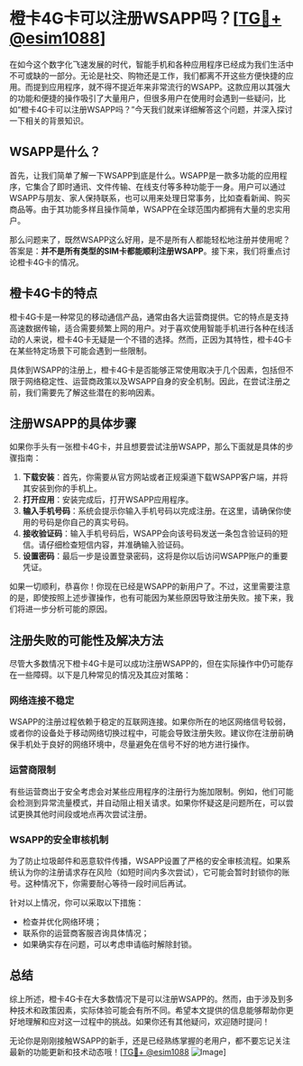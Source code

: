 # 橙卡4G卡可以注册WSAPP吗？[[TG💪+ @esim1088](https://t.me/s/esim1088)]

在如今这个数字化飞速发展的时代，智能手机和各种应用程序已经成为我们生活中不可或缺的一部分。无论是社交、购物还是工作，我们都离不开这些方便快捷的应用。而提到应用程序，就不得不提近年来非常流行的WSAPP。这款应用以其强大的功能和便捷的操作吸引了大量用户，但很多用户在使用时会遇到一些疑问，比如“橙卡4G卡可以注册WSAPP吗？”今天我们就来详细解答这个问题，并深入探讨一下相关的背景知识。

## WSAPP是什么？

首先，让我们简单了解一下WSAPP到底是什么。WSAPP是一款多功能的应用程序，它集合了即时通讯、文件传输、在线支付等多种功能于一身。用户可以通过WSAPP与朋友、家人保持联系，也可以用来处理日常事务，比如查看新闻、购买商品等。由于其功能多样且操作简单，WSAPP在全球范围内都拥有大量的忠实用户。

那么问题来了，既然WSAPP这么好用，是不是所有人都能轻松地注册并使用呢？答案是：**并不是所有类型的SIM卡都能顺利注册WSAPP**。接下来，我们将重点讨论橙卡4G卡的情况。

## 橙卡4G卡的特点

橙卡4G卡是一种常见的移动通信产品，通常由各大运营商提供。它的特点是支持高速数据传输，适合需要频繁上网的用户。对于喜欢使用智能手机进行各种在线活动的人来说，橙卡4G卡无疑是一个不错的选择。然而，正因为其特性，橙卡4G卡在某些特定场景下可能会遇到一些限制。

具体到WSAPP的注册上，橙卡4G卡是否能够正常使用取决于几个因素，包括但不限于网络稳定性、运营商政策以及WSAPP自身的安全机制。因此，在尝试注册之前，我们需要先了解这些潜在的影响因素。

## 注册WSAPP的具体步骤

如果你手头有一张橙卡4G卡，并且想要尝试注册WSAPP，那么下面就是具体的步骤指南：

1. **下载安装**：首先，你需要从官方网站或者正规渠道下载WSAPP客户端，并将其安装到你的手机上。
2. **打开应用**：安装完成后，打开WSAPP应用程序。
3. **输入手机号码**：系统会提示你输入手机号码以完成注册。在这里，请确保你使用的号码是你自己的真实号码。
4. **接收验证码**：输入手机号码后，WSAPP会向该号码发送一条包含验证码的短信。请仔细检查短信内容，并准确输入验证码。
5. **设置密码**：最后一步是设置登录密码，这将是你以后访问WSAPP账户的重要凭证。

如果一切顺利，恭喜你！你现在已经是WSAPP的新用户了。不过，这里需要注意的是，即使按照上述步骤操作，也有可能因为某些原因导致注册失败。接下来，我们将进一步分析可能的原因。

## 注册失败的可能性及解决方法

尽管大多数情况下橙卡4G卡是可以成功注册WSAPP的，但在实际操作中仍可能存在一些障碍。以下是几种常见的情况及其应对策略：

### 网络连接不稳定

WSAPP的注册过程依赖于稳定的互联网连接。如果你所在的地区网络信号较弱，或者你的设备处于移动网络切换过程中，可能会导致注册失败。建议你在注册前确保手机处于良好的网络环境中，尽量避免在信号不好的地方进行操作。

### 运营商限制

有些运营商出于安全考虑会对某些应用程序的注册行为施加限制。例如，他们可能会检测到异常流量模式，并自动阻止相关请求。如果你怀疑这是问题所在，可以尝试更换其他时间段或地点再次尝试注册。

### WSAPP的安全审核机制

为了防止垃圾邮件和恶意软件传播，WSAPP设置了严格的安全审核流程。如果系统认为你的注册请求存在风险（如短时间内多次尝试），它可能会暂时封锁你的账号。这种情况下，你需要耐心等待一段时间后再试。

针对以上情况，你可以采取以下措施：
- 检查并优化网络环境；
- 联系你的运营商客服咨询具体情况；
- 如果确实存在问题，可以考虑申请临时解除封锁。

## 总结

综上所述，橙卡4G卡在大多数情况下是可以注册WSAPP的。然而，由于涉及到多种技术和政策因素，实际体验可能会有所不同。希望本文提供的信息能够帮助你更好地理解和应对这一过程中的挑战。如果你还有其他疑问，欢迎随时提问！

无论你是刚刚接触WSAPP的新手，还是已经熟练掌握的老用户，都不要忘记关注最新的功能更新和技术动态哦！[[TG💪+ @esim1088](https://t.me/s/esim1088) ![Image](https://i.postimg.cc/4NQfJmqS/Snipaste-2025-05-13-00-14-12.png)]